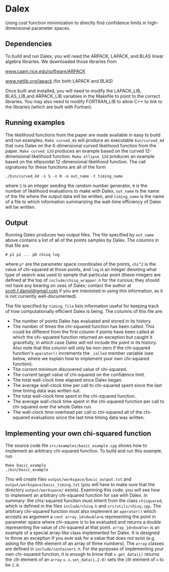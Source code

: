 # Dalex
Using cost function minimization to directly find confidence limits in
high-dimensional parameter spaces.

## Dependencies

To build and run Dalex, you will need the ARPACK, LAPACK, and BLAS linear
algebra libraries.  We downloaded those libraries from

www.caam.rice.edu/software/ARPACK

www.netlib.org/lapack (for both LAPACK and BLAS)

Once built and installed, you will need to modify the LAPACK_LIB, BLAS_LIB,and
ARPACK_LIB variables in the Makefile to point to the correct libraries.  You may
also need to modify FORTRAN_LIB to allow C++ to link to the libraries (which are
built with Fortran).

## Running examples

The likelihood functions from the paper are made available in easy to build and
run examples.  `Make curved_4d` will produce an executable `bin/curved_4d` that
runs Dalex on the 4-dimensional curved likelihood function from the paper.
`Make curved_12d` produces an example based on the curved 12-dimensional
likelihood function.  `Make ellipse_12d` produces an example based on the
ellipsoidal 12-dimensional likelihood function.  The call signatures for these
functions are all of the form

```
./bin/curved_4d -s S -n N -o out_name -t timing_name
```

where `S` is an integer seeding the random number generator, `N` is the number
of likelihood evaluations to make with Dalex, `out_name` is the name of the file
where the output data will be written, and `timing_name` is the name of a file to
which information summarizing the wall-time efficiency of Dalex will be written.

## Output

Running Dalex produces two output files.  The file specified by `out_name` above
contains a list of all of the points samples by Dalex.  The columns in that file
are
```
# p1 p2 ... pD chisq log
```
where `p*` are the parameter space coordinates of the points, `chi^2` is the
value of chi-squared at those points, and `log` is an integer denoting what type
of search was used to sample that particular point (these integers are defined at
the top of `include/chisq_wrapper.h` for the curious; they should not have any
bearing on uses of Dalex; contact the author at scott.f.daniel@gmail.com if you
are interested in using this information, as it is not currently
well-documented).

The file specified by `timing_file` lists information useful for keeping track
of how computationally efficient Dalex is being.  The columns of this file are:

- The number of points Dalex has evaluated and stored in its history.
- The number of times the chi-squared function has been called.  This could be
different from the first column if points have been called at which the
chi-squared function returned an exception but caught it gracefully, in which
case Dalex will not include the point in its history.  Also note that this
column will only be non-zero if the chi-squared function's `operator()`
increments the `_called` member variable (see below, where we explain how to
implement your own chi-squared function).
- The current minimum discovered value of chi-squared.
- The current target value of chi-squared on the confidence limit.
- The total wall-clock time elapsed since Dalex began.
- The average wall-clock time per call to chi-squared spent since the last time
timing data was written out.
- The total wall-clock time spent in the chi-squared function.
- The average wall-clock time spent in the chi-squared function per call to
chi-squared over the whole Dalex run.
- The wall-clock time overhead per call to chi-squared all of the chi-squared
evaluations since the last time timing data was written.

## Implementing your own chi-squared function

The source code file `src/examples/basic_example.cpp` shows how to implement an
arbitrary chi-squared function.  To build and run this example, run
```
Make basic_example
./bin/basic_example
```
This will create files `output/workspace/basic_output.txt` and
`output/workspace/basic_timing.txt` (you will have to make sure that the
directory `output/workspace/` exists).  Examining this code, you will see how to
implement an arbitrary chi-squared function for use with Dalex.  In summary: the
chis-squared function must inherit from the class `chisquared`, which is defined
in the files `include/chisq.h` and `src/utils/chisq.cpp`.  The arbitrary
chi-squared function must also implement an `operator()` which accepts as
argument a `cont array_1d<double>&` representing the point in parameter space
where chi-square is to be evaluated and returns a double representing the value
of chi-squared at that point.  `array_1d<double>` is an example of a special
array-like class implemented for Dalex.  It is designed to throw an exception if
you ever ask for a value that does not exist (e.g. asking for the fifth
element of an array of three numbers).  The `array` classes are defined in
`include/containers.h`.  For the purposes of implementing your own chi-squared
function, it is enough to know that `x.get_data(i)` returns the `i`th element of
an `array` `x`.  `x.set_data(i,2.0)` sets the `i`th element of `x` to be `2.0`.
